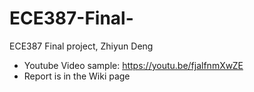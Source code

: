 # ECE387-Final-
ECE387 Final project, Zhiyun Deng
- Youtube Video sample: https://youtu.be/fjalfnmXwZE
- Report is in the Wiki page
